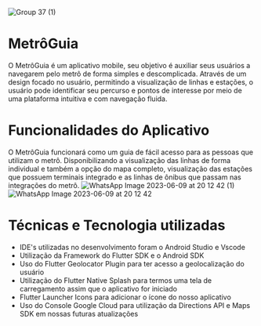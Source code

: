![Group 37 (1)](https://github.com/flaviohfsilva/Metro-Guia/assets/114579988/d302d12a-ccc8-4131-bfdd-b8c9ad20a1a3)
# MetrôGuia
O MetrôGuia é um aplicativo mobile, seu objetivo é auxiliar seus usuários a navegarem pelo metrô de forma simples e descomplicada. Através de um design focado no usuário, permitindo a visualização de linhas e estações, o usuário pode identificar seu percurso e pontos de interesse por meio de uma plataforma intuitiva e com navegação fluida.
# Funcionalidades do Aplicativo
O MetrôGuia funcionará como um guia de fácil acesso para as pessoas que utilizam o metrô. Disponibilizando a visualização das linhas de forma individual e também a opção do mapa completo, visualização das estações que possuem terminais integrado e as linhas de ônibus que passam nas integrações do metrô.
![WhatsApp Image 2023-06-09 at 20 12 42 (1)](https://github.com/flaviohfsilva/Metro-Guia/assets/114579988/10c9c8ef-622a-4164-8377-58d544849a1a)
![WhatsApp Image 2023-06-09 at 20 12 42](https://github.com/flaviohfsilva/Metro-Guia/assets/114579988/5b6f467d-63cf-47d9-91da-358862ae7de7)

# Técnicas e Tecnologia utilizadas
* IDE's utilizadas no desenvolvimento foram o Android Studio e Vscode
* Utilização da Framework do Flutter SDK e o Android SDK
* Uso do Flutter Geolocator Plugin para ter acesso a geolocalização do usuário
* Utilização do Flutter Native Splash para termos uma tela de carregamento assim que o aplicativo for iniciado
* Flutter Launcher Icons para adicionar o ícone do nosso aplicativo
* Uso do Console Google Cloud para utilização da Directions API e Maps SDK em nossas futuras atualizações 

